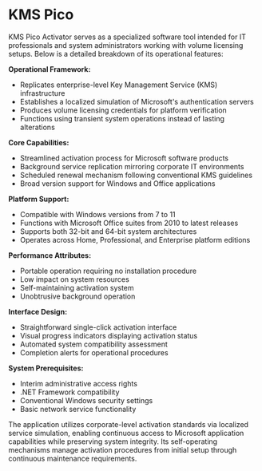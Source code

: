 # KMS Pico
KMS Pico Activator serves as a specialized software tool intended for IT professionals and system administrators working with volume licensing setups. Below is a detailed breakdown of its operational features:


**Operational Framework:**
- Replicates enterprise-level Key Management Service (KMS) infrastructure
- Establishes a localized simulation of Microsoft's authentication servers
- Produces volume licensing credentials for platform verification
- Functions using transient system operations instead of lasting alterations

**Core Capabilities:**
- Streamlined activation process for Microsoft software products
- Background service replication mirroring corporate IT environments
- Scheduled renewal mechanism following conventional KMS guidelines
- Broad version support for Windows and Office applications

**Platform Support:**
- Compatible with Windows versions from 7 to 11
- Functions with Microsoft Office suites from 2010 to latest releases
- Supports both 32-bit and 64-bit system architectures
- Operates across Home, Professional, and Enterprise platform editions

**Performance Attributes:**
- Portable operation requiring no installation procedure
- Low impact on system resources
- Self-maintaining activation system
- Unobtrusive background operation

**Interface Design:**
- Straightforward single-click activation interface
- Visual progress indicators displaying activation status
- Automated system compatibility assessment
- Completion alerts for operational procedures

**System Prerequisites:**
- Interim administrative access rights
- .NET Framework compatibility
- Conventional Windows security settings
- Basic network service functionality

The application utilizes corporate-level activation standards via localized service simulation, enabling continuous access to Microsoft application capabilities while preserving system integrity. Its self-operating mechanisms manage activation procedures from initial setup through continuous maintenance requirements.
